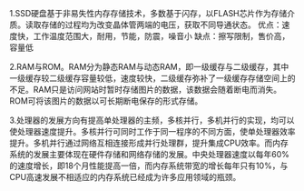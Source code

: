 1.SSD硬盘基于非易失性内存存储技术，多数基于闪存，以FLASH芯片作为存储介质。读取存储的过程均为改变晶体管两端的电压，获取不同导通状态。
优点：速度快，工作温度范围大，耐用，节能，防震，噪音小
缺点：擦写限制，售价高，容量低

2.RAM与ROM。RAM分为静态RAM与动态RAM，即一级缓存与二级缓存，其中一级缓存较二级缓存容量较低，速度较快，二级缓存弥补了一级缓存存储空间上的不足。RAM只是访问网站时暂时存储图片的数据，该数据会随着断电而消失。ROM可将该图片的数据以可长期断电保存的形式存储。

3.处理器的发展方向有提高单处理器的主频，多核并行，多机并行的实现，均可以使处理器速度提升。多核并行可同时工作于同一程序的不同方面，使单处理器效率提升。多机并行通过网络互相连接形成并行处理群，提升集成CPU效率。而内存系统的发展主要体现在硬件存储和网络存储的发展。中央处理器速度以每年60%的速度增长，即18个月性能提高一倍，而内存系统带宽的增长每年只有10%，与CPU高速发展不相适应的内存系统已经成为许多应用领域的瓶颈。